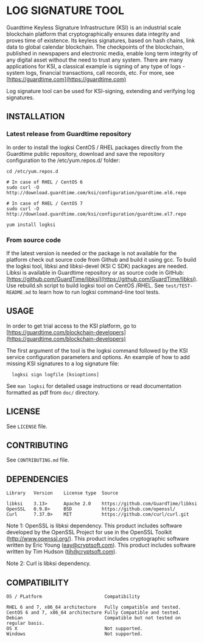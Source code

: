 # LOG SIGNATURE TOOL

Guardtime Keyless Signature Infrastructure (KSI) is an industrial scale
blockchain platform that cryptographically ensures data integrity and
proves time of existence. Its keyless signatures, based on hash chains,
link data to global calendar blockchain. The checkpoints of the blockchain,
published in newspapers and electronic media, enable long term integrity of
any digital asset without the need to trust any system. There are many
applications for KSI, a classical example is signing of any type of logs -
system logs, financial transactions, call records, etc. For more, see
[https://guardtime.com](https://guardtime.com)


Log signature tool can be used for KSI-signing, extending and verifying log
signatures.

## INSTALLATION

### Latest release from Guardtime repository
In order to install the logksi CentOS / RHEL packages directly from the Guardtime
public repository, download and save the repository configuration to the
/etc/yum.repos.d/ folder:

```
cd /etc/yum.repos.d

# In case of RHEL / CentOS 6
sudo curl -O http://download.guardtime.com/ksi/configuration/guardtime.el6.repo

# In case of RHEL / CentOS 7
sudo curl -O http://download.guardtime.com/ksi/configuration/guardtime.el7.repo

yum install logksi
```

### From source code

If the latest version is needed or the package is not available for the
platform check out source code from Github and build it using gcc.
To build the logksi tool, libksi and libksi-devel (KSI C SDK) packages are needed.
Libksi is available in Guardtime repository or as source code in GitHub:
[https://github.com/GuardTime/libksi](https://github.com/GuardTime/libksi).
Use rebuild.sh script to build logksi tool on CentOS /RHEL. See `test/TEST-README.md` to
learn how to run logksi command-line tool tests.


## USAGE

In order to get trial access to the KSI platform, go to
[https://guardtime.com/blockchain-developers](https://guardtime.com/blockchain-developers)


The first argument of the tool is the logksi command followed by the KSI service
configuration parameters and options. An example of how to add missing KSI signatures
to a log signature file:

```
  logksi sign logfile [ksioptions]
```

See `man logksi` for detailed usage instructions or read documentation formatted
as pdf from `doc/` directory.


## LICENSE

See `LICENSE` file.

## CONTRIBUTING

See `CONTRIBUTING.md` file.

## DEPENDENCIES

```
Library   Version    License type  Source

libksi    3.13>      Apache 2.0    https://github.com/GuardTime/libksi
OpenSSL   0.9.8>     BSD           https://github.com/openssl/
Curl      7.37.0>    MIT           https://github.com/curl/curl.git
```

Note 1: OpenSSL is libksi dependency.
This product includes software developed by the OpenSSL Project for use
in the OpenSSL Toolkit (http://www.openssl.org/). This product includes
cryptographic software written by Eric Young (eay@cryptsoft.com). This
product includes software written by Tim Hudson (tjh@cryptsoft.com).

Note 2: Curl is libksi dependency.


## COMPATIBILITY

```
OS / PLatform                       Compatibility

RHEL 6 and 7, x86_64 architecture   Fully compatible and tested.
CentOS 6 and 7, x86_64 architecture Fully Compatible and tested.
Debian                              Compatible but not tested on regular basis.
OS X                                Not supported.
Windows                             Not supported.
```
